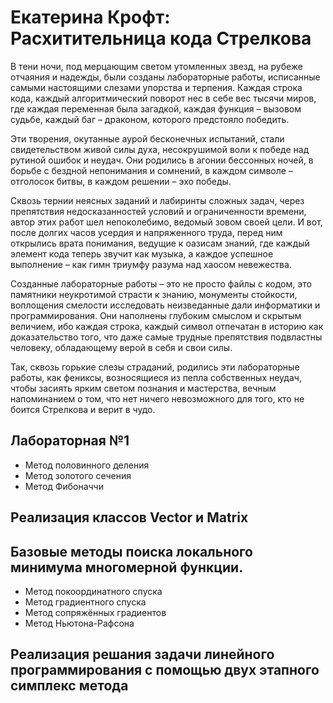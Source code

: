 # Екатерина Крофт: Расхитительница кода Стрелкова

В тени ночи, под мерцающим светом утомленных звезд, на рубеже отчаяния и надежды, были созданы лабораторные работы, 
исписанные самыми настоящими слезами упорства и терпения. Каждая строка кода, каждый алгоритмический поворот нес в себе 
вес тысячи миров, где каждая переменная была загадкой, каждая функция – вызовом судьбе, каждый баг – драконом, которого 
предстояло победить.

Эти творения, окутанные аурой бесконечных испытаний, стали свидетельством живой силы духа, несокрушимой воли к победе 
над рутиной ошибок и неудач. Они родились в агонии бессонных ночей, в борьбе с бездной непонимания и сомнений, в 
каждом символе – отголосок битвы, в каждом решении – эхо победы.

Сквозь тернии неясных заданий и лабиринты сложных задач, через препятствия недосказанностей условий и ограниченности 
времени, автор этих работ шел непоколебимо, ведомый зовом своей цели. И вот, после долгих часов усердия и напряженного 
труда, перед ним открылись врата понимания, ведущие к оазисам знаний, где каждый элемент кода теперь звучит как музыка, 
а каждое успешное выполнение – как гимн триумфу разума над хаосом невежества.

Созданные лабораторные работы – это не просто файлы с кодом, это памятники неукротимой страсти к знанию, монументы 
стойкости, воплощения смелости исследовать неизведанные дали информатики и программирования. Они наполнены глубоким 
смыслом и скрытым величием, ибо каждая строка, каждый символ отпечатан в историю как доказательство того, что даже 
самые трудные препятствия подвластны человеку, обладающему верой в себя и свои силы.

Так, сквозь горькие слезы страданий, родились эти лабораторные работы, как фениксы, возносящиеся из пепла собственных 
неудач, чтобы засиять ярким светом познания и мастерства, вечным напоминанием о том, что нет ничего невозможного для 
того, кто не боится Стрелкова и верит в чудо.

## Лабораторная №1
- Метод половинного деления
- Метод золотого сечения
- Метод Фибоначчи
## Реализация классов Vector и Matrix
## Базовые методы поиска локального минимума многомерной функции.
- Метод покоординатного спуска
- Метод градиентного спуска
- Метод сопряжённых градиентов
- Метод Ньютона-Рафсона
## Реализация решания задачи линейного программирования с помощью двух этапного симплекс метода 
